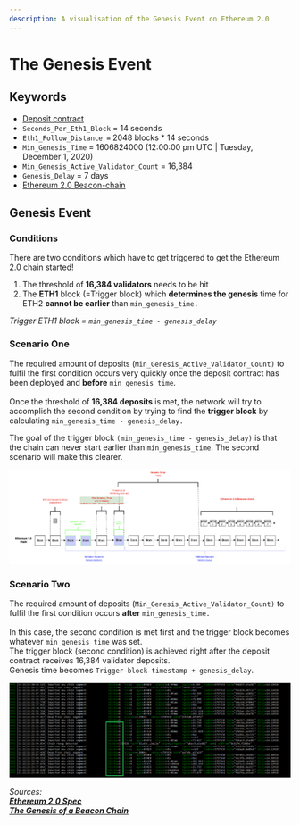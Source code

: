 ```yaml
---
description: A visualisation of the Genesis Event on Ethereum 2.0
---
```


# The Genesis Event

## Keywords

* [Deposit contract](https://github.com/gobitfly/eth2-beaconchain-explorer/pull/262)
* `Seconds_Per_Eth1_Block` = 14 seconds
* `Eth1_Follow_Distance =` 2048 blocks \* 14 seconds
* `Min_Genesis_Time` = 1606824000 (12:00:00 pm UTC | Tuesday, December 1, 2020)
* `Min_Genesis_Active_Validator_Count` = 16,384
* `Genesis_Delay` = 7 days&#x20;
* [Ethereum 2.0 Beacon-chain](https://kb.beaconcha.in/glossary#beacon-chain)

## Genesis Event

### Conditions

There are two conditions which have to get triggered to get the Ethereum 2.0 chain started!

1. The threshold of **16,384 validators** needs to be hit
2. The  **ETH1** block (=Trigger block) which **determines the genesis** time for ETH2 **cannot be earlier** than  `min_genesis_time.`

_Trigger ETH1 block = `min_genesis_time - genesis_delay`_

### &#x20;Scenario One&#x20;

The required amount of deposits (`Min_Genesis_Active_Validator_Count)` to fulfil the first condition occurs very quickly once the deposit contract has been deployed and **before** `min_genesis_time`. \
\
Once the threshold of **16,384 deposits** is met, the network will try to accomplish the second condition by trying to find the **trigger block** by calculating `min_genesis_time - genesis_delay.`

The goal of the trigger block `(min_genesis_time - genesis_delay)` is that the chain can never start earlier than `min_genesis_time`. The second scenario will make this clearer.

![](<.gitbook/assets/image (182).png>)

### Scenario Two

The required amount of deposits (`Min_Genesis_Active_Validator_Count)` to fulfil the first condition occurs **after** `min_genesis_time.` \
\
In this case, the second condition is met first and the trigger block becomes whatever `min_genesis_time` was set. \
The trigger block (second condition) is achieved right after the deposit contract receives 16,384 validator deposits. \
Genesis time becomes `Trigger-block-timestamp + genesis_delay`.

![](<.gitbook/assets/image (183).png>)





_Sources:_ \
__[_Ethereum 2.0 Spec_](https://github.com/ethereum/eth2.0-specs/blob/dev/specs/phase0/beacon-chain.md#configuration)__\
__[_The Genesis of a Beacon Chain_](https://hackmd.io/@benjaminion/genesis)__
